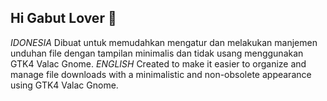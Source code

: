 ## Hi Gabut Lover 👋
*IDONESIA*
Dibuat untuk memudahkan mengatur dan melakukan manjemen unduhan file dengan tampilan minimalis dan tidak usang menggunakan GTK4 Valac Gnome.
*ENGLISH*
Created to make it easier to organize and manage file downloads with a minimalistic and non-obsolete appearance using GTK4 Valac Gnome.

